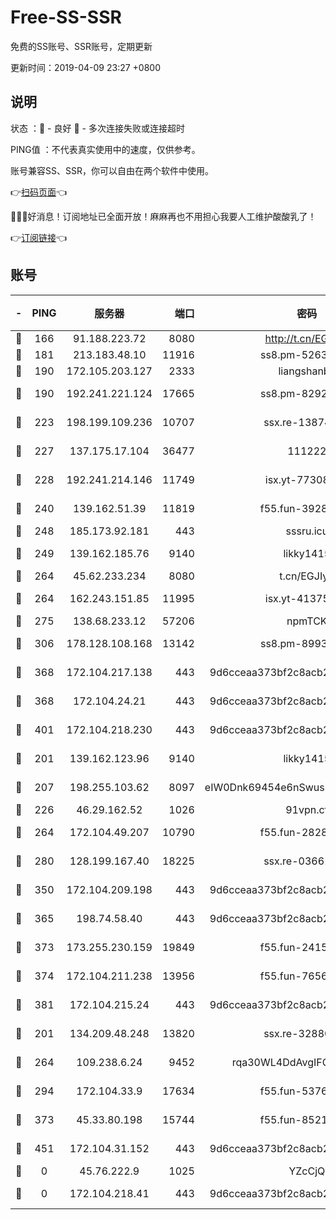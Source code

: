 # Free-SS-SSR

免费的SS账号、SSR账号，定期更新

更新时间：2019-04-09 23:27 +0800

## 说明

状态     ：🙂 - 良好 🙁 - 多次连接失败或连接超时

PING值   ：不代表真实使用中的速度，仅供参考。

账号兼容SS、SSR，你可以自由在两个软件中使用。

👉[扫码页面](https://liesauer.github.io/Free-SS-SSR/)👈

🎉🎉🎉好消息！订阅地址已全面开放！麻麻再也不用担心我要人工维护酸酸乳了！

👉[订阅链接](https://www.liesauer.net/yogurt/subscribe?ACCESS_TOKEN=DAYxR3mMaZAsaqUb)👈

## 账号

|-|PING|服务器|端口|密码|加密方式|区域|
|:----:|:----:|:-----:|-----:|:----:|:----:|:----:|
|🙂|166|91.188.223.72|8080|http://t.cn/EGJIyrl|rc4-md5|RU|
|🙂|181|213.183.48.10|11916|ss8.pm-52634377|rc4-md5|RU|
|🙂|190|172.105.203.127|2333|liangshanbo|chacha20|JP|
|🙂|190|192.241.221.124|17665|ss8.pm-82928161|aes-256-cfb|US|
|🙂|223|198.199.109.236|10707|ssx.re-13874439|aes-256-cfb|US|
|🙂|227|137.175.17.104|36477|111222|aes-256-cfb|US|
|🙂|228|192.241.214.146|11749|isx.yt-77308300|aes-256-cfb|US|
|🙂|240|139.162.51.39|11819|f55.fun-39283378|aes-256-cfb|SG|
|🙂|248|185.173.92.181|443|sssru.icu|rc4-md5|RU|
|🙂|249|139.162.185.76|9140|likky1415|aes-256-cfb|DE|
|🙂|264|45.62.233.234|8080|t.cn/EGJIyrl|rc4-md5|CA|
|🙂|264|162.243.151.85|11995|isx.yt-41375663|aes-256-cfb|US|
|🙂|275|138.68.233.12|57206|npmTCK|rc4-md5|US|
|🙂|306|178.128.108.168|13142|ss8.pm-89937130|aes-256-cfb|SG|
|🙂|368|172.104.217.138|443|9d6cceaa373bf2c8acb22e60b6a58be6|aes-256-cfb|US|
|🙂|368|172.104.24.21|443|9d6cceaa373bf2c8acb22e60b6a58be6|aes-256-cfb|US|
|🙂|401|172.104.218.230|443|9d6cceaa373bf2c8acb22e60b6a58be6|aes-256-cfb|US|
|🙂|201|139.162.123.96|9140|likky1415|aes-256-cfb|JP|
|🙂|207|198.255.103.62|8097|eIW0Dnk69454e6nSwuspv9DmS201tQ0D|aes-256-cfb|US|
|🙂|226|46.29.162.52|1026|91vpn.cf|rc4-md5|RU|
|🙂|264|172.104.49.207|10790|f55.fun-28286043|aes-256-cfb|SG|
|🙂|280|128.199.167.40|18225|ssx.re-03661260|aes-256-cfb|SG|
|🙂|350|172.104.209.198|443|9d6cceaa373bf2c8acb22e60b6a58be6|aes-256-cfb|US|
|🙂|365|198.74.58.40|443|9d6cceaa373bf2c8acb22e60b6a58be6|aes-256-cfb|US|
|🙂|373|173.255.230.159|19849|f55.fun-24159116|aes-256-cfb|US|
|🙂|374|172.104.211.238|13956|f55.fun-76569711|aes-256-cfb|US|
|🙂|381|172.104.215.24|443|9d6cceaa373bf2c8acb22e60b6a58be6|aes-256-cfb|US|
|🙁|201|134.209.48.248|13820|ssx.re-32880838|aes-256-cfb|US|
|🙁|264|109.238.6.24|9452|rqa30WL4DdAvgIFG6Fs3znzTa|aes-256-cfb|FR|
|🙁|294|172.104.33.9|17634|f55.fun-53762067|aes-256-cfb|SG|
|🙁|373|45.33.80.198|15744|f55.fun-85216829|aes-256-cfb|US|
|🙁|451|172.104.31.152|443|9d6cceaa373bf2c8acb22e60b6a58be6|aes-256-cfb|US|
|🙁|0|45.76.222.9|1025|YZcCjQ|rc4-md5|JP|
|🙁|0|172.104.218.41|443|9d6cceaa373bf2c8acb22e60b6a58be6|aes-256-cfb|US|
